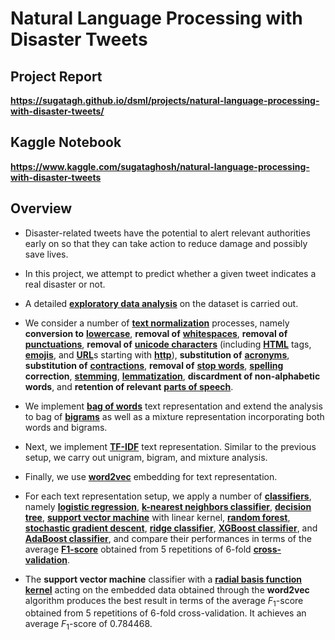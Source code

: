 # Natural Language Processing with Disaster Tweets

## Project Report

**https://sugatagh.github.io/dsml/projects/natural-language-processing-with-disaster-tweets/**

## Kaggle Notebook

**https://www.kaggle.com/sugataghosh/natural-language-processing-with-disaster-tweets**

## Overview

- Disaster-related tweets have the potential to alert relevant authorities early on so that they can take action to reduce damage and possibly save lives.

- In this project, we attempt to predict whether a given tweet indicates a real disaster or not.

- A detailed [**exploratory data analysis**](https://en.wikipedia.org/wiki/Exploratory_data_analysis) on the dataset is carried out.

- We consider a number of [**text normalization**](https://en.wikipedia.org/wiki/Text_normalization) processes, namely **conversion to** [**lowercase**](https://en.wikipedia.org/wiki/Letter_case), **removal of** [**whitespaces**](https://en.wikipedia.org/wiki/Whitespace_character), **removal of** [**punctuations**](https://en.wikipedia.org/wiki/Punctuation), **removal of** [**unicode characters**](https://en.wikipedia.org/wiki/List_of_Unicode_characters) (including [**HTML**](https://en.wikipedia.org/wiki/HTML) tags, [**emojis**](https://en.wikipedia.org/wiki/Emoji), and [**URL**](https://en.wikipedia.org/wiki/URL)s starting with [**http**](https://en.wikipedia.org/wiki/HTTP)), **substitution of** [**acronyms**](https://en.wikipedia.org/wiki/Acronym), **substitution of** [**contractions**](https://en.wikipedia.org/wiki/Contraction_(grammar)), **removal of** [**stop words**](https://en.wikipedia.org/wiki/Stop_word), [**spelling**](https://en.wikipedia.org/wiki/Spelling) **correction**, [**stemming**](https://en.wikipedia.org/wiki/Stemming), [**lemmatization**](https://en.wikipedia.org/wiki/Lemmatization), **discardment of non-alphabetic words**, and **retention of relevant** [**parts of speech**](https://en.wikipedia.org/wiki/Part_of_speech).

- We implement [**bag of words**](https://en.wikipedia.org/wiki/Bag-of-words_model) text representation and extend the analysis to bag of [**bigrams**](https://en.wikipedia.org/wiki/Bigram) as well as a mixture representation incorporating both words and bigrams.

- Next, we implement [**TF-IDF**](https://en.wikipedia.org/wiki/Tf%E2%80%93idf) text representation. Similar to the previous setup, we carry out unigram, bigram, and mixture analysis.

- Finally, we use [**word2vec**](https://en.wikipedia.org/wiki/Word2vec) embedding for text representation.

- For each text representation setup, we apply a number of [**classifiers**](https://en.wikipedia.org/wiki/Statistical_classification), namely [**logistic regression**](https://en.wikipedia.org/wiki/Logistic_regression), [**k-nearest neighbors classifier**](https://en.wikipedia.org/wiki/K-nearest_neighbors_algorithm), [**decision tree**](https://en.wikipedia.org/wiki/Decision_tree), [**support vector machine**](https://en.wikipedia.org/wiki/Support_vector_machine) with linear kernel, [**random forest**](https://en.wikipedia.org/wiki/Random_forest), [**stochastic gradient descent**](https://en.wikipedia.org/wiki/Stochastic_gradient_descent), [**ridge classifier**](https://en.wikipedia.org/wiki/Ridge_regression), [**XGBoost classifier**](https://en.wikipedia.org/wiki/XGBoost), and [**AdaBoost classifier**](https://en.wikipedia.org/wiki/AdaBoost), and compare their performances in terms of the average [**F1-score**](https://en.wikipedia.org/wiki/F-score) obtained from $5$ repetitions of $6$-fold [**cross-validation**](https://en.wikipedia.org/wiki/Cross-validation_(statistics)).

- The **support vector machine** classifier with a [**radial basis function kernel**](https://en.wikipedia.org/wiki/Radial_basis_function_kernel) acting on the embedded data obtained through the **word2vec** algorithm produces the best result in terms of the average $F_1$-score obtained from $5$ repetitions of $6$-fold cross-validation. It achieves an average $F_1$-score of $0.784468$.